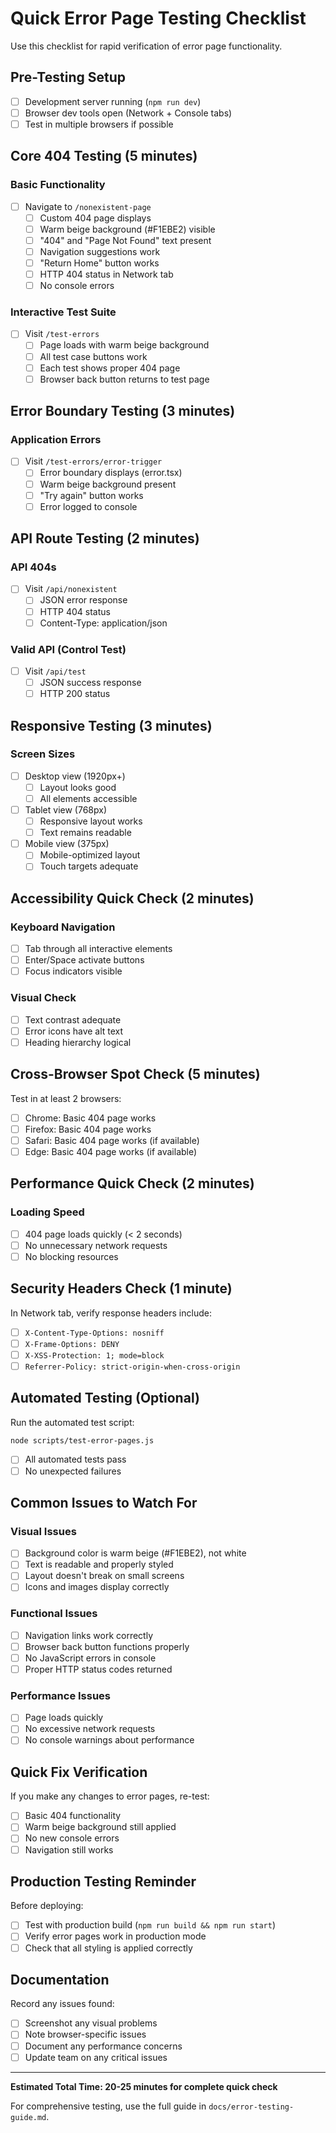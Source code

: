 # Quick Error Page Testing Checklist

Use this checklist for rapid verification of error page functionality.

## Pre-Testing Setup
- [ ] Development server running (`npm run dev`)
- [ ] Browser dev tools open (Network + Console tabs)
- [ ] Test in multiple browsers if possible

## Core 404 Testing (5 minutes)

### Basic Functionality
- [ ] Navigate to `/nonexistent-page`
  - [ ] Custom 404 page displays
  - [ ] Warm beige background (#F1EBE2) visible
  - [ ] "404" and "Page Not Found" text present
  - [ ] Navigation suggestions work
  - [ ] "Return Home" button works
  - [ ] HTTP 404 status in Network tab
  - [ ] No console errors

### Interactive Test Suite
- [ ] Visit `/test-errors`
  - [ ] Page loads with warm beige background
  - [ ] All test case buttons work
  - [ ] Each test shows proper 404 page
  - [ ] Browser back button returns to test page

## Error Boundary Testing (3 minutes)

### Application Errors
- [ ] Visit `/test-errors/error-trigger`
  - [ ] Error boundary displays (error.tsx)
  - [ ] Warm beige background present
  - [ ] "Try again" button works
  - [ ] Error logged to console

## API Route Testing (2 minutes)

### API 404s
- [ ] Visit `/api/nonexistent`
  - [ ] JSON error response
  - [ ] HTTP 404 status
  - [ ] Content-Type: application/json

### Valid API (Control Test)
- [ ] Visit `/api/test`
  - [ ] JSON success response
  - [ ] HTTP 200 status

## Responsive Testing (3 minutes)

### Screen Sizes
- [ ] Desktop view (1920px+)
  - [ ] Layout looks good
  - [ ] All elements accessible
- [ ] Tablet view (768px)
  - [ ] Responsive layout works
  - [ ] Text remains readable
- [ ] Mobile view (375px)
  - [ ] Mobile-optimized layout
  - [ ] Touch targets adequate

## Accessibility Quick Check (2 minutes)

### Keyboard Navigation
- [ ] Tab through all interactive elements
- [ ] Enter/Space activate buttons
- [ ] Focus indicators visible

### Visual Check
- [ ] Text contrast adequate
- [ ] Error icons have alt text
- [ ] Heading hierarchy logical

## Cross-Browser Spot Check (5 minutes)

Test in at least 2 browsers:
- [ ] Chrome: Basic 404 page works
- [ ] Firefox: Basic 404 page works
- [ ] Safari: Basic 404 page works (if available)
- [ ] Edge: Basic 404 page works (if available)

## Performance Quick Check (2 minutes)

### Loading Speed
- [ ] 404 page loads quickly (< 2 seconds)
- [ ] No unnecessary network requests
- [ ] No blocking resources

## Security Headers Check (1 minute)

In Network tab, verify response headers include:
- [ ] `X-Content-Type-Options: nosniff`
- [ ] `X-Frame-Options: DENY`
- [ ] `X-XSS-Protection: 1; mode=block`
- [ ] `Referrer-Policy: strict-origin-when-cross-origin`

## Automated Testing (Optional)

Run the automated test script:
```bash
node scripts/test-error-pages.js
```

- [ ] All automated tests pass
- [ ] No unexpected failures

## Common Issues to Watch For

### Visual Issues
- [ ] Background color is warm beige (#F1EBE2), not white
- [ ] Text is readable and properly styled
- [ ] Layout doesn't break on small screens
- [ ] Icons and images display correctly

### Functional Issues
- [ ] Navigation links work correctly
- [ ] Browser back button functions properly
- [ ] No JavaScript errors in console
- [ ] Proper HTTP status codes returned

### Performance Issues
- [ ] Page loads quickly
- [ ] No excessive network requests
- [ ] No console warnings about performance

## Quick Fix Verification

If you make any changes to error pages, re-test:
- [ ] Basic 404 functionality
- [ ] Warm beige background still applied
- [ ] No new console errors
- [ ] Navigation still works

## Production Testing Reminder

Before deploying:
- [ ] Test with production build (`npm run build && npm run start`)
- [ ] Verify error pages work in production mode
- [ ] Check that all styling is applied correctly

## Documentation

Record any issues found:
- [ ] Screenshot any visual problems
- [ ] Note browser-specific issues
- [ ] Document any performance concerns
- [ ] Update team on any critical issues

---

**Estimated Total Time: 20-25 minutes for complete quick check**

For comprehensive testing, use the full guide in `docs/error-testing-guide.md`.
